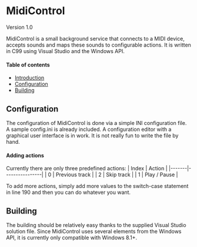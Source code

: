 # MidiControl

Version 1.0

MidiControl is a small background service that connects to a MIDI device, accepts sounds and maps these
sounds to configurable actions. It is written in C99 using Visual Studio and the Windows API.

#### Table of contents
* [Introduction](#midicontrol)
* [Configuration](#configuration)
* [Building](#building)

## Configuration

The configuration of MidiControl is done via a simple INI configuration file. A sample config.ini is
already included. A configuration editor with a graphical user interface is in work. It is not really fun
to write the file by hand.

#### Adding actions
Currently there are only three predefined actions:
| Index | Action         |
|-------|----------------|
|   0   | Previous track |
|   2   | Skip track     |
|   1   | Play / Pause   |

To add more actions, simply add more values to the switch-case statement in line 190 and then you can do
whatever you want.

## Building

The building should be relatively easy thanks to the supplied Visual Studio solution file.
Since MidiControl uses several elements from the Windows API, it is currently only compatible
with Windows 8.1+.
